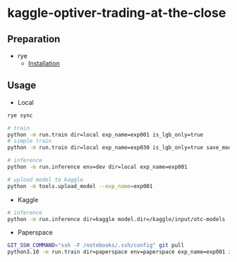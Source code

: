 # kaggle-optiver-trading-at-the-close

## Preparation
- rye
  - [Installation](https://rye-up.com/guide/installation/)

## Usage
- Local
```bash
rye sync

# train
python -m run.train dir=local exp_name=exp001 is_lgb_only=true
# simple train
python -m run.train dir=local exp_name=exp030 is_lgb_only=true save_model=false

# inference
python -m run.inference env=dev dir=local exp_name=exp001

# upload model to kaggle
python -m tools.upload_model --exp_name=exp001
```
- Kaggle
```bash
# inference
python -m run.inference dir=kaggle model.dir=/kaggle/input/otc-models
```
- Paperspace
```bash
GIT_SSH_COMMAND="ssh -F /notebooks/.ssh/config" git pull
python3.10 -m run.train dir=paperspace env=paperspace exp_name=exp001 is_lgb_only=true
```
